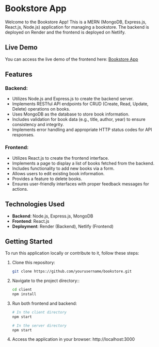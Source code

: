 # Bookstore App

Welcome to the Bookstore App! This is a MERN (MongoDB, Express.js, React.js, Node.js) application for managing a bookstore. The backend is deployed on Render and the frontend is deployed on Netlify.

## Live Demo

You can access the live demo of the frontend here: [Bookstore App](https://bookstore-client.netlify.app/)

## Features

### Backend:

- Utilizes Node.js and Express.js to create the backend server.
- Implements RESTful API endpoints for CRUD (Create, Read, Update, Delete) operations on books.
- Uses MongoDB as the database to store book information.
- Includes validation for book data (e.g., title, author, year) to ensure consistency and integrity.
- Implements error handling and appropriate HTTP status codes for API responses.

### Frontend:

- Utilizes React.js to create the frontend interface.
- Implements a page to display a list of books fetched from the backend.
- Includes functionality to add new books via a form.
- Allows users to edit existing book information.
- Provides a feature to delete books.
- Ensures user-friendly interfaces with proper feedback messages for actions.

## Technologies Used

- **Backend**: Node.js, Express.js, MongoDB
- **Frontend**: React.js
- **Deployment**: Render (Backend), Netlify (Frontend)

## Getting Started

To run this application locally or contribute to it, follow these steps:

1. Clone this repository:

   ```bash
   git clone https://github.com/yourusername/bookstore.git
2. Navigate to the project directory::

   ```bash
   cd client
   npm install

3. Run both frontend and backend:
   
    ```bash
    # In the client directory
    npm start

    # In the server directory
    npm start
4. Access the application in your browser:
   http://localhost:3000

